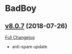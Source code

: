 # BadBoy

## [v8.0.7](https://github.com/funkydude/BadBoy/tree/v8.0.7) (2018-07-26)
[Full Changelog](https://github.com/funkydude/BadBoy/compare/v8.0.6...v8.0.7)

- anti-spam update  
